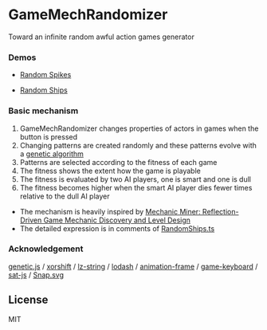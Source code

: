 GameMechRandomizer
======================

Toward an infinite random awful action games generator

### Demos

* [Random Spikes](http://abagames.sakura.ne.jp/15/GameMechRandomizer/app/sample/RandomSpikes.html)

* [Random Ships](http://abagames.sakura.ne.jp/15/GameMechRandomizer/app/sample/RandomShips.html)

### Basic mechanism

1. GameMechRandomizer changes properties of actors in games when the button is pressed
2. Changing patterns are created randomly and these patterns evolve with a [genetic algorithm](https://en.wikipedia.org/wiki/Genetic_algorithm)
3. Patterns are selected according to the fitness of each game
4. The fitness shows the extent how the game is playable
5. The fitness is evaluated by two AI players, one is smart and one is dull
6. The fitness becomes higher when the smart AI player dies fewer times relative to the dull AI player

* The mechanism is heavily inspired by [Mechanic Miner: Reflection-Driven Game Mechanic Discovery and Level Design](http://ccg.doc.gold.ac.uk/papers/cook_evogames13.pdf)
* The detailed expression is in comments of [RandomShips.ts](https://github.com/abagames/GameMechRandomizer/blob/master/src/sample/RandomShips.ts)

### Acknowledgement

[genetic.js](http://subprotocol.com/system/genetic-js.html) /
[xorshift](https://github.com/AndreasMadsen/xorshift) /
[lz-string](http://pieroxy.net/blog/pages/lz-string/index.html) /
[lodash](https://lodash.com/) /
[animation-frame](https://github.com/kof/animation-frame) /
[game-keyboard](https://github.com/ericlathrop/game-keyboard) /
[sat-js](https://github.com/jriecken/sat-js) /
[Snap.svg](http://snapsvg.io/)

License
----------
MIT
